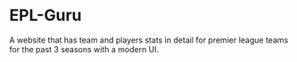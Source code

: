 # EPL-Guru
A website that has team and players stats in detail for premier league teams for the past 3 seasons with a modern UI.
